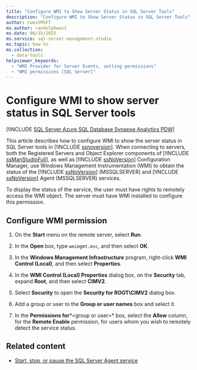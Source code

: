 ```yaml
---
title: "Configure WMI to Show Server Status in SQL Server Tools"
description: "Configure WMI to Show Server Status in SQL Server Tools"
author: rwestMSFT
ms.author: randolphwest
ms.date: 08/15/2025
ms.service: sql-server-management-studio
ms.topic: how-to
ms.collection:
  - data-tools
helpviewer_keywords:
  - "WMI Provider for Server Events, setting permissions"
  - "WMI permissions [SQL Server]"
---
```

# Configure WMI to show server status in SQL Server tools

[!INCLUDE [SQL Server Azure SQL Database Synapse Analytics PDW](includes/applies-to-version/sql-asdb-asdbmi-asa-pdw.md)]

This article describes how to configure WMI to show the server status in SQL Server tools in [!INCLUDE [ssnoversion](includes/ssnoversion-md.md)]. When connecting to servers, both the Registered Servers and Object Explorer components of [!INCLUDE [ssManStudioFull](includes/ssmanstudiofull-md.md)], as well as [!INCLUDE [ssNoVersion](includes/ssnoversion-md.md)] Configuration Manager, use Windows Management Instrumentation (WMI) to obtain the status of the [!INCLUDE [ssNoVersion](includes/ssnoversion-md.md)] (MSSQLSERVER) and [!INCLUDE [ssNoVersion](includes/ssnoversion-md.md)] Agent (MSSQLSERVER) services.

To display the status of the service, the user must have rights to remotely access the WMI object. The server must have WMI installed to configure this permission.

## Configure WMI permission

1. On the **Start** menu on the remote server, select **Run**.

1. In the **Open** box, type `wmimgmt.msc`, and then select **OK**.

1. In the **Windows Management Infrastructure** program, right-click **WMI Control (Local)**, and then select **Properties**.

1. In the **WMI Control (Local) Properties** dialog box, on the **Security** tab, expand **Root**, and then select **CIMV2**.

1. Select **Security** to open the **Security for ROOT\CIMV2** dialog box.

1. Add a group or user to the **Group or user names** box and select it.

1. In the **Permissions for***\<group or user\>* box, select the **Allow** column, for the **Remote Enable** permission, for users whom you wish to remotely detect the service status.

## Related content

- [Start, stop, or pause the SQL Server Agent service](agent/start-stop-or-pause-the-sql-server-agent-service.md)
